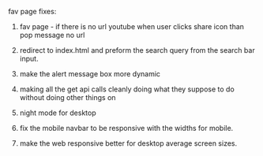 fav page fixes:
1. fav page - if there is no url youtube when user clicks share icon than pop message no url 

2. redirect to index.html and preform the search query from the search bar input.

3. make the alert message box more dynamic 

4. making all the get api calls cleanly doing what they suppose to do without doing other things on 

5. night mode for desktop

6. fix the mobile navbar to be responsive with the widths for mobile.

7. make the web responsive better for desktop average screen sizes.